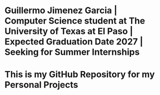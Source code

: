 # Guillermo Jimenez Garcia | Computer Science student at The University of Texas at El Paso | Expected Graduation Date 2027 | Seeking for Summer Internships
# This is my GitHub Repository for my Personal Projects
